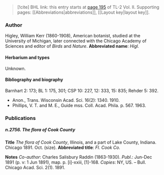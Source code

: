 > [!cite] BHL link: this entry starts at [page 195](https://www.biodiversitylibrary.org/page/33068437) of TL-2 Vol. II.
> Supporting pages: [[Abbreviations|abbreviations]], [[Layout key|layout key]].

### Author

Higley, William Kerr (1860-1908), American botanist, studied at the University of Michigan, later connected with the Chicago Academy of Sciences and editor of *Birds* and *Nature*. 
**Abbreviated name**: *Higl.*

#### Herbarium and types

Unknown.

#### Bibliography and biography

Barnhart 2: 173; BL 1: 175, 301; CSP 10: 227, 12: 333, 15: 835; Rehder 5: 392.
- Anon., Trans. Wisconsin Acad. Sci. 16(2): 1340. 1910.
- Phillips, V. T. and M. E., Guide mss. Coll. Acad. Phila. p. 567. 1963.

### Publications

##### n.2756. The flora of Cook County

**Title**
*The flora of Cook County*, Illinois, and a part of Lake County, Indiana. Chicago 1891. Oct. (size).
**Abbreviated title**: *Fl. Cook Co.*

**Notes**
*Co-author*: Charles Salisbury Raddin (1863-1930).
*Publ*.: Jun-Dec 1891 (p. v: 1 Jun 1891), map. p. \[i\]-xxiii, \[1\]-168. *Copies*: NY, US. – Bull. Chicago Acad. Sci. 2(1). 1891.

